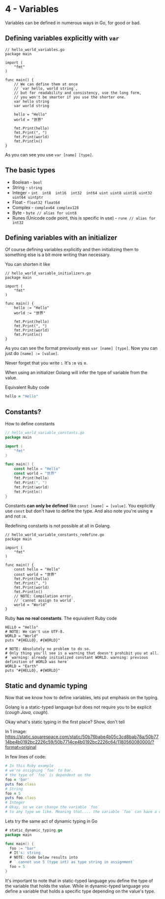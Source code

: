 # 4 - Variables

Variables can be defined in numerous ways in Go, for good or bad.

## Defining variables explicitly with `var`

```
// hello_world_variables.go
package main

import (
	"fmt"
)

func main() {
    // We can define them at once
    // `var hello, world string`,
    // but for readability and consistency, use the long form, 
    // you won't be smarter if you use the shorter one.
    var hello string
    var world string
    
    hello = "Hello" 
    world = "世界"
    
	fmt.Print(hello)
	fmt.Print(", ")
	fmt.Print(world)
    fmt.Println()
}
```

As you can see you use `var [name] [type]`.

## The basic types

* Boolean - `bool`
* String - `string`
* Integer - `int  int8  int16  int32  int64 uint uint8 uint16 uint32 uint64 uintptr`
* Float - `float32 float64`
* Complex - `complex64 complex128`
* Byte - `byte // alias for uint8`
* Runes (Unicode code point, this is specific in use) - `rune // alias for int32`


## Defining variables with an initializer

Of course defining variables explicitly and then initializing them to something else is a bit more writing than necessary.

You can shorten it like

```
// hello_world_variable_initializers.go
package main

import (
	"fmt"
)

func main() {
    hello := "Hello" 
    world := "世界"
    
	fmt.Print(hello)
	fmt.Print(", ")
	fmt.Print(world)
    fmt.Println()
}
```

As you can see the format previously was `var [name] [type]`.
Now you can just do `[name] := [value]`.

Never forget that you write **:**. It's **:=** vs **=**.

When using an initializer Golang will infer the type of variable from the value.

Equivalent Ruby code

```ruby
hello = "Hello"
```

## Constants?

How to define constants

```go
// hello_world_variable_constants.go
package main

import (
	"fmt"
)

func main() {
    const hello = "Hello" 
    const world = "世界" 
	fmt.Print(hello)
	fmt.Print(", ")
	fmt.Print(world)
    fmt.Println()
}
```

Constants **can only be defined** like `const [name] = [value]`. 
You explicitly use `const` but don't have to define the type.
And also note you're using **=** and not **:=**.


Redefining constants is not possible at all in Golang.

```
// hello_world_variable_constants_redefine.go
package main

import (
	"fmt"
)

func main() {
    const hello = "Hello" 
    const world = "世界" 
	fmt.Print(hello)
	fmt.Print(", ")
	fmt.Print(world)
    fmt.Println()
    // NOTE: Compilation error.
    // `cannot assign to world`.
    world = "World"
}
```

Ruby **has no real constants**. The equivalent Ruby code


```
HELLO = "Hello"
# NOTE: We can't use UTF-8.
WORLD = "World"
puts "#{HELLO}, #{WORLD}"

# NOTE: Absolutely no problem to do so.
# Only thing you'll see is a warning that doesn't prohibit you at all.
# `warning: already initialized constant WORLD. warning: previous definition of WORLD was here`
WORLD = "Earth"
puts "#{HELLO}, #{WORLD}"
```

## Static and dynamic typing 

Now that we know how to define variables, lets put emphasis on the typing.

Golang is a static-typed language but does not require you to be explicit (*cough Java, cough*).

Okay what's static typing in the first place? Show, don't tell

In 1 image: https://static.squarespace.com/static/50b76babe4b05c3cd8bab78a/50b7714be4b0192bc2226c59/50b7714ce4b0192bc2226c64/1180560080000/?format=original

In few lines of code:

```ruby
# In this Ruby example
# we're assigning `foo` to bar.
# the type of `foo` is dependent on the 
foo = 'bar'
puts foo.class
# String
foo = 5
puts foo.class
# Integer
# Okay, so we can change the variable `foo`
# to any type we like. Meaning that.... the variable `foo` can have a dynamic type.
```

Lets try the same act of dynamic typing in Go

```go
# static_dynamic_typing.go
package main

func main() {
  foo := "bar"
  # It's: string
  # NOTE: Code below results into 
  # ` cannot use 5 (type int) as type string in assignment`
  foo = 5
}
```

It's important to note that in static-typed language you define the type of the variable that holds the value.
While in dynamic-typed language you define a variable that holds a specific type depending on the value's type.
